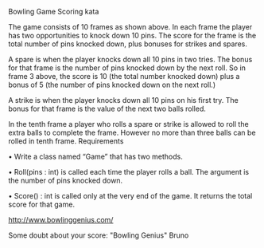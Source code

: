 Bowling Game Scoring kata

The game consists of 10 frames as shown above. In each frame the player has two opportunities to knock down 10 pins. The score for the frame is the total number of pins knocked down, plus bonuses for strikes and spares.

A spare is when the player knocks down all 10 pins in two tries. The bonus for that frame is the number of pins knocked down by the next roll. So in frame 3 above, the score is 10 (the total number knocked down) plus a bonus of 5 (the number of pins knocked down on the next roll.)

A strike is when the player knocks down all 10 pins on his first try. The bonus for that frame is the value of the next two balls rolled.

In the tenth frame a player who rolls a spare or strike is allowed to roll the extra balls to complete the frame. However no more than three balls can be rolled in tenth frame.
Requirements

•	Write a class named “Game” that has two methods.

•	Roll(pins : int) is called each time the player rolls a ball. The argument is the number of pins knocked down.

•	Score() : int is called only at the very end of the game. It returns the total score for that game.

http://www.bowlinggenius.com/

Some doubt about your score: "Bowling Genius"
Bruno
